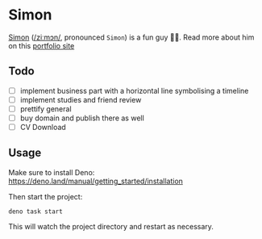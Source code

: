 # Simon

[Simon](https://portfolio-me.deno.dev)
([/ziːmɔn/](https://ipa-reader.com/?text=%5Bˈzi%CB%90m%C9%94n%5D), pronounced
`Simon`) is a fun guy 🍄‍🟫. Read more about him on this [portfolio site](https://portfolio-me.deno.dev)

## Todo

- [ ] implement business part with a horizontal line symbolising a timeline
- [ ] implement studies and friend review
- [ ] prettify general
- [ ] buy domain and publish there as well
- [ ] CV Download

## Usage

Make sure to install Deno: https://deno.land/manual/getting_started/installation

Then start the project:

```
deno task start
```

This will watch the project directory and restart as necessary.
